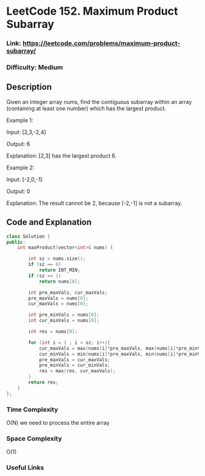 # LeetCode 152. Maximum Product Subarray

### Link: https://leetcode.com/problems/maximum-product-subarray/

### Difficulty: Medium

## Description

Given an integer array nums, find the contiguous subarray within an array (containing at least one number) which has the largest product.

Example 1:

Input: [2,3,-2,4]

Output: 6

Explanation: [2,3] has the largest product 6.

Example 2:

Input: [-2,0,-1]

Output: 0

Explanation: The result cannot be 2, because [-2,-1] is not a subarray.

## Code and Explanation

```cpp
class Solution {
public:
    int maxProduct(vector<int>& nums) {

        int sz = nums.size();
        if (sz == 0)
            return INT_MIN;
        if (sz == 1)
            return nums[0];

        int pre_maxVals, cur_maxVals;
        pre_maxVals = nums[0];
        cur_maxVals = nums[0];

        int pre_minVals = nums[0];
        int cur_minVals = nums[0];

        int res = nums[0];

        for (int i = 1 ; i < sz; i++){
            cur_maxVals = max(nums[i]*pre_maxVals, max(nums[i]*pre_minVals , nums[i]));
            cur_minVals = min(nums[i]*pre_maxVals, min(nums[i]*pre_minVals, nums[i]));
            pre_maxVals = cur_maxVals;
            pre_minVals = cur_minVals;
            res = max(res, cur_maxVals);
        }
        return res;
    }
};
```

### Time Complexity
O(N) we need to process the entire array

### Space Complexity
O(1)

### Useful Links
